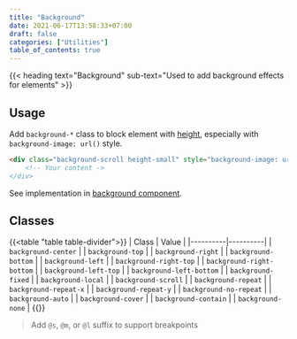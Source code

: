 ```yaml
---
title: "Background"
date: 2021-06-17T13:58:33+07:00
draft: false
categories: ["Utilities"]
table_of_contents: true
---
```


{{< heading text="Background" sub-text="Used to add background effects for elements" >}}

## Usage

Add `background-*` class to block element with [height](/documentation/utilities/height), especially with `background-image: url()` style.

``` html
<div class="background-scroll height-small" style="background-image: url()">
    <!-- Your content ->
</div>
```

See implementation in [background component](/documentation/components/background).

## Classes

{{<table "table table-divider">}}
| Class | Value |
|----------|----------|
| `background-center` |
| `background-top` |
| `background-right` |
| `background-bottom` |
| `background-left` |
| `background-right-top` |
| `background-right-bottom` |
| `background-left-top` |
| `background-left-bottom` |
| `background-fixed` |
| `background-local` |
| `background-scroll` |
| `background-repeat` |
| `background-repeat-x` |
| `background-repeat-y` |
| `background-no-repeat` |
| `background-auto` |
| `background-cover` |
| `background-contain` |
| `background-none` |
{{</table>}}

> Add `@s`, `@m`, or `@l` suffix to support breakpoints